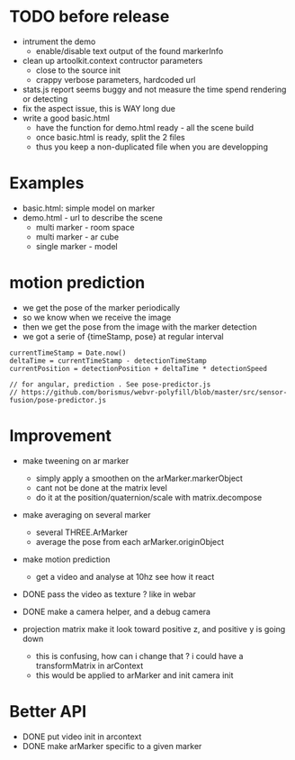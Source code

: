 # TODO before release
- intrument the demo
  - enable/disable text output of the found markerInfo
- clean up artoolkit.context contructor parameters
  - close to the source init
  - crappy verbose parameters, hardcoded url
- stats.js report seems buggy and not measure the time spend rendering or detecting
- fix the aspect issue, this is WAY long due
- write a good basic.html
  - have the function for demo.html ready - all the scene build
  - once basic.html is ready, split the 2 files
  - thus you keep a non-duplicated file when you are developping

# Examples
- basic.html: simple model on marker
- demo.html - url to describe the scene
  - multi marker - room space
  - multi marker - ar cube
  - single marker - model

# motion prediction
- we get the pose of the marker periodically
- so we know when we receive the image
- then we get the pose from the image with the marker detection
- we got a serie of {timeStamp, pose} at regular interval

```
currentTimeStamp = Date.now()
deltaTime = currentTimeStamp - detectionTimeStamp
currentPosition = detectionPosition + deltaTime * detectionSpeed

// for angular, prediction . See pose-predictor.js
// https://github.com/borismus/webvr-polyfill/blob/master/src/sensor-fusion/pose-predictor.js
```

# Improvement
- make tweening on ar marker
  - simply apply a smoothen on the arMarker.markerObject
  - cant not be done at the matrix level
  - do it at the position/quaternion/scale with matrix.decompose
- make averaging on several marker
  - several THREE.ArMarker
  - average the pose from each arMarker.originObject
- make motion prediction
  - get a video and analyse at 10hz see how it react
- DONE pass the video as texture ? like in webar
- DONE make a camera helper, and a debug camera

- projection matrix make it look toward positive z, and positive y is going down
  - this is confusing, how can i change that ? i could have a transformMatrix in arContext
  - this would be applied to arMarker and init camera init


# Better API
- DONE put video init in arcontext
- DONE make arMarker specific to a given marker
